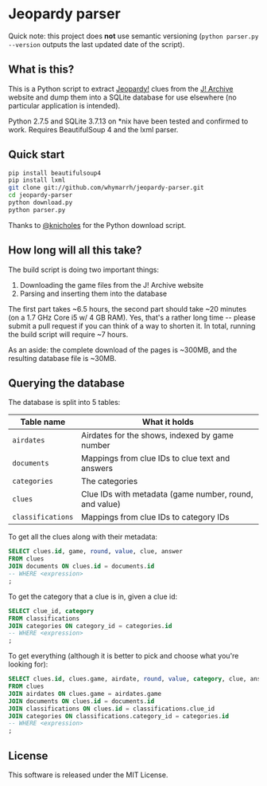 Jeopardy parser
===============

Quick note: this project does **not** use semantic versioning (`python parser.py --version` outputs the last updated date of the script).

What is this?
-------------

This is a Python script to extract [Jeopardy!] clues from the [J! Archive] website and dump them into a SQLite database for use elsewhere (no particular application is intended).

Python 2.7.5 and SQLite 3.7.13 on *nix have been tested and confirmed to work. Requires BeautifulSoup 4 and the lxml parser.

Quick start
-----------

```bash
pip install beautifulsoup4
pip install lxml
git clone git://github.com/whymarrh/jeopardy-parser.git
cd jeopardy-parser
python download.py
python parser.py
```

Thanks to [@knicholes](https://github.com/knicholes) for the Python download script.

How long will all this take?
----------------------------

The build script is doing two important things:

1. Downloading the game files from the J! Archive website
2. Parsing and inserting them into the database

The first part takes ~6.5 hours, the second part should take ~20 minutes (on a 1.7 GHz Core i5 w/ 4 GB RAM). Yes, that's a rather long time -- please submit a pull request if you can think of a way to shorten it. In total, running the build script will require ~7 hours.

As an aside: the complete download of the pages is ~300MB, and the resulting database file is ~30MB.

Querying the database
---------------------

The database is split into 5 tables:

| Table name        | What it holds                                          |
| ----------------- | ------------------------------------------------------ |
| `airdates`        | Airdates for the shows, indexed by game number         |
| `documents`       | Mappings from clue IDs to clue text and answers        |
| `categories`      | The categories                                         |
| `clues`           | Clue IDs with metadata (game number, round, and value) |
| `classifications` | Mappings from clue IDs to category IDs                 |

To get all the clues along with their metadata:

```sql
SELECT clues.id, game, round, value, clue, answer
FROM clues
JOIN documents ON clues.id = documents.id
-- WHERE <expression>
;
```

To get the category that a clue is in, given a clue id:

```sql
SELECT clue_id, category
FROM classifications
JOIN categories ON category_id = categories.id
-- WHERE <expression>
;
```

To get everything (although it is better to pick and choose what you're looking for):

```sql
SELECT clues.id, clues.game, airdate, round, value, category, clue, answer
FROM clues
JOIN airdates ON clues.game = airdates.game
JOIN documents ON clues.id = documents.id
JOIN classifications ON clues.id = classifications.clue_id
JOIN categories ON classifications.category_id = categories.id
-- WHERE <expression>
;
```

License
-------

This software is released under the MIT License.

  [Jeopardy!]:http://www.jeopardy.com/
  [J! Archive]:http://j-archive.com/
  [1]:http://msdn.microsoft.com/en-us/library/windows/desktop/aa365247(v=vs.85).aspx#naming_conventions
  [2]:https://github.com/whymarrh/jeopardy-parser/blob/master/parser.py#L49
